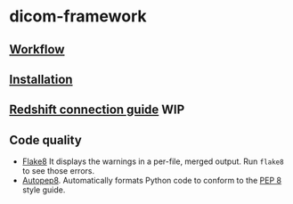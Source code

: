 # dicom-framework

## [Workflow](docs/workflow.md)

## [Installation](docs/installation.md)

## [Redshift connection guide](docs/redshift_connection_guide.md) WIP

## Code quality
- [Flake8](https://github.com/PyCQA/flake8) It displays the warnings in a per-file, merged output. Run `flake8` to see those errors.
- [Autopep8](https://github.com/hhatto/autopep8). Automatically formats Python code to conform to the [PEP 8](https://www.python.org/dev/peps/pep-0008/) style guide.
